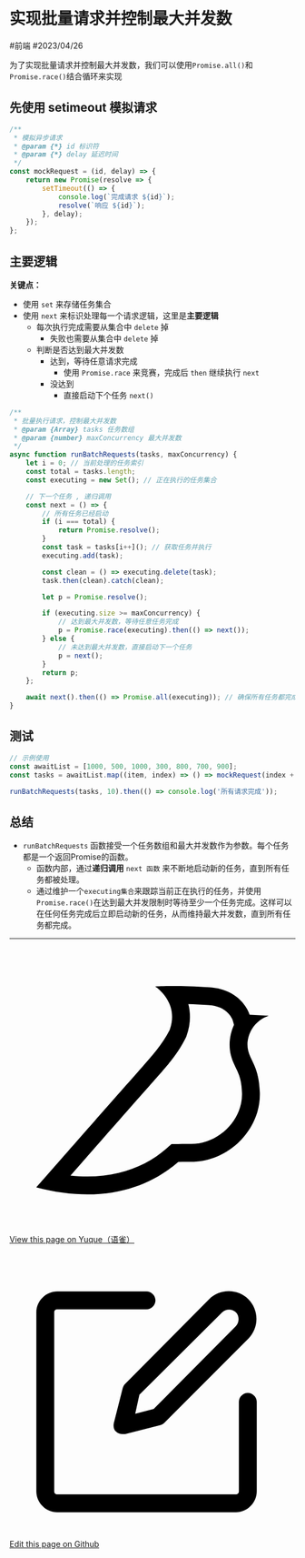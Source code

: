 
# 实现批量请求并控制最大并发数

<Badge type="warning">#前端</Badge> <Badge type="info">#2023/04/26</Badge> 

为了实现批量请求并控制最大并发数，我们可以使用`Promise.all()`和`Promise.race()`结合循环来实现

## 先使用 setimeout 模拟请求

```javascript
/**
 * 模拟异步请求
 * @param {*} id 标识符
 * @param {*} delay 延迟时间
 */
const mockRequest = (id, delay) => {
    return new Promise(resolve => {
        setTimeout(() => {
            console.log(`完成请求 ${id}`);
            resolve(`响应 ${id}`);
        }, delay);
    });
};
```

## 主要逻辑

**关键点：**
- 使用 `set` 来存储任务集合
- 使用 `next` 来标识处理每一个请求逻辑，这里是**主要逻辑**
	- 每次执行完成需要从集合中 `delete` 掉
		- 失败也需要从集合中  `delete` 掉
	- 判断是否达到最大并发数
		- 达到，等待任意请求完成
			- 使用 `Promise.race` 来竞赛，完成后 `then` 继续执行 `next`
		- 没达到
			- 直接启动下个任务 `next()`


```javascript
/**
 * 批量执行请求，控制最大并发数
 * @param {Array} tasks 任务数组
 * @param {number} maxConcurrency 最大并发数
 */
async function runBatchRequests(tasks, maxConcurrency) {
    let i = 0; // 当前处理的任务索引
    const total = tasks.length;
    const executing = new Set(); // 正在执行的任务集合

    // 下一个任务 , 递归调用
    const next = () => {
        // 所有任务已经启动
        if (i === total) {
            return Promise.resolve();
        }
        const task = tasks[i++](); // 获取任务并执行
        executing.add(task);

        const clean = () => executing.delete(task);
        task.then(clean).catch(clean);

        let p = Promise.resolve();

        if (executing.size >= maxConcurrency) {
            // 达到最大并发数，等待任意任务完成
            p = Promise.race(executing).then(() => next());
        } else {
            // 未达到最大并发数，直接启动下一个任务
            p = next();
        }
        return p;
    };

    await next().then(() => Promise.all(executing)); // 确保所有任务都完成了
}
```


## 测试

```javascript
// 示例使用
const awaitList = [1000, 500, 1000, 300, 800, 700, 900];
const tasks = awaitList.map((item, index) => () => mockRequest(index + 1, item));

runBatchRequests(tasks, 10).then(() => console.log('所有请求完成'));

```


## 总结

- `runBatchRequests` 函数接受一个任务数组和最大并发数作为参数。每个任务都是一个返回Promise的函数。
	- 函数内部，通过**递归调用**  `next 函数` 来不断地启动新的任务，直到所有任务都被处理。
	- 通过维护一个`executing集合`来跟踪当前正在执行的任务，并使用`Promise.race()`在达到最大并发限制时等待至少一个任务完成。这样可以在任何任务完成后立即启动新的任务，从而维持最大并发数，直到所有任务都完成。



---
<div class="liguwe-doc-footer">
            <div class="liguwe-doc-footer-edit-link">
                <p class="liguwe-doc-footer-p">
                    <svg t="1687912573060" class="icon" viewBox="0 0 1024 1024" version="1.1" xmlns="http://www.w3.org/2000/svg" p-id="1498">
                        <path d="M854.6 370.6c-9.9-39.4 9.9-102.2 73.4-124.4l-67.9-3.6s-25.7-90-143.6-98c-117.8-8.1-194.9-3-195-3 0.1 0 87.4 55.6 52.4 154.7-25.6 52.5-65.8 95.6-108.8 144.7-1.3 1.3-2.5 2.6-3.5 3.7C319.4 605 96 860 96 860c245.9 64.4 410.7-6.3 508.2-91.1 20.5-0.2 35.9-0.3 46.3-0.3 135.8 0 250.6-117.6 245.9-248.4-3.2-89.9-31.9-110.2-41.8-149.6z m-204.1 334c-10.6 0-26.2 0.1-46.8 0.3l-23.6 0.2-17.8 15.5c-47.1 41-104.4 71.5-171.4 87.6-52.5 12.6-110 16.2-172.7 9.6 18-20.5 36.5-41.6 55.4-63.1 92-104.6 173.8-197.5 236.9-268.5l1.4-1.4 1.3-1.5c4.1-4.6 20.6-23.3 24.7-28.1 9.7-11.1 17.3-19.9 24.5-28.6 30.7-36.7 52.2-67.8 69-102.2l1.6-3.3 1.2-3.4c13.7-38.8 15.4-76.9 6.2-112.8 22.5 0.7 46.5 1.9 71.7 3.6 33.3 2.3 55.5 12.9 71.1 29.2 5.8 6 10.2 12.5 13.4 18.7 1 2 1.7 3.6 2.3 5l5 17.7c-15.7 34.5-19.9 73.3-11.4 107.2 3 11.8 6.9 22.4 12.3 34.4 2.1 4.7 9.5 20.1 11 23.3 10.3 22.7 15.4 43 16.7 78.7 3.3 94.6-82.7 181.9-182 181.9z"
                              p-id="1499" ></path>
                    </svg>
                    <a href="https://www.yuque.com/liguwe/post/d7481637-7459-5c98-ba1f-5180cd1e0948" target="_blank" class="liguwe-doc-footer-edit-link-a">
                        View this page on Yuque（语雀）
                    </a>
                </p>
                <p class="liguwe-doc-footer-p">
                    <svg t="1687913054251" class="icon" viewBox="0 0 1024 1024" version="1.1" xmlns="http://www.w3.org/2000/svg" p-id="5173"><path d="M853.333333 501.333333c-17.066667 0-32 14.933333-32 32v320c0 6.4-4.266667 10.666667-10.666666 10.666667H170.666667c-6.4 0-10.666667-4.266667-10.666667-10.666667V213.333333c0-6.4 4.266667-10.666667 10.666667-10.666666h320c17.066667 0 32-14.933333 32-32s-14.933333-32-32-32H170.666667c-40.533333 0-74.666667 34.133333-74.666667 74.666666v640c0 40.533333 34.133333 74.666667 74.666667 74.666667h640c40.533333 0 74.666667-34.133333 74.666666-74.666667V533.333333c0-17.066667-14.933333-32-32-32z"  p-id="5174"></path><path d="M405.333333 484.266667l-32 125.866666c-2.133333 10.666667 0 23.466667 8.533334 29.866667 6.4 6.4 14.933333 8.533333 23.466666 8.533333h8.533334l125.866666-32c6.4-2.133333 10.666667-4.266667 14.933334-8.533333l300.8-300.8c38.4-38.4 38.4-102.4 0-140.8-38.4-38.4-102.4-38.4-140.8 0L413.866667 469.333333c-4.266667 4.266667-6.4 8.533333-8.533334 14.933334z m59.733334 23.466666L761.6 213.333333c12.8-12.8 36.266667-12.8 49.066667 0 12.8 12.8 12.8 36.266667 0 49.066667L516.266667 558.933333l-66.133334 17.066667 14.933334-68.266667z"  p-id="5175"></path></svg>
                    <a href="https://github.com/liguwe/liguwe.github.io/blob/master/docs/d7481637-7459-5c98-ba1f-5180cd1e0948.md" target="_blank" class="liguwe-doc-footer-edit-link-a">Edit this page on Github</a>
                </p>
            </div>
            <div id="liguwe-comment"></div></div>